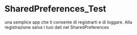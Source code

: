 # SharedPreferences_Test
una semplice app che ti consente di registrarti e di loggare. Alla registrazione salva i tuoi dati nel SharedPreferences
